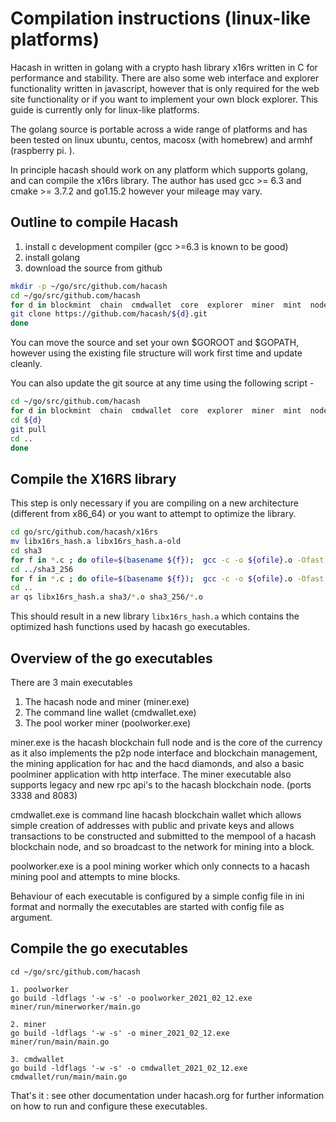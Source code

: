 # Compilation instructions (linux-like platforms)

Hacash in written in golang with a crypto hash library x16rs written in C for performance and stability.
There are also some web interface and explorer functionality written in javascript, however that is
only required for the web site functionality or  if you want to implement your own block explorer.
This guide is currently only for linux-like platforms.

The golang  source is portable across a wide range of platforms and has been tested
on linux ubuntu, centos, macosx (with homebrew) and armhf (raspberry pi. ).

In principle hacash should work on any platform which supports golang, and can compile the
x16rs library.  The author has used gcc >= 6.3 and cmake >= 3.7.2 and go1.15.2 however your mileage may vary.

## Outline to compile Hacash

1. install c development compiler (gcc >=6.3 is known to be good)
2. install golang
3. download the source from github


```bash
mkdir -p ~/go/src/github.com/hacash
cd ~/go/src/github.com/hacash
for d in blockmint  chain  cmdwallet  core  explorer  miner  mint  node service wallet  web_base_framework  www x16rs ; do
git clone https://github.com/hacash/${d}.git
done
```

You can move the source and set your own $GOROOT and $GOPATH, however using the existing
file structure will work first time and update cleanly.

You can also update the git source at any time using the following script -

```bash
cd ~/go/src/github.com/hacash
for d in blockmint  chain  cmdwallet  core  explorer  miner  mint  node service wallet  web_base_framework  www x16rs ; do
cd ${d}
git pull
cd ..
done
```

## Compile the X16RS library
This step is only necessary if you are compiling on a new architecture (different from x86_64) or you want to attempt to optimize the library.


```bash
cd go/src/github.com/hacash/x16rs
mv libx16rs_hash.a libx16rs_hash.a-old
cd sha3
for f in *.c ; do ofile=$(basename ${f});  gcc -c -o ${ofile}.o -Ofast -march=native ${f} ; done
cd ../sha3_256
for f in *.c ; do ofile=$(basename ${f});  gcc -c -o ${ofile}.o -Ofast -march=native ${f} ; done
cd ..
ar qs libx16rs_hash.a sha3/*.o sha3_256/*.o
```

This should result in a new library ```libx16rs_hash.a``` which contains the
optimized hash functions used by hacash go executables.


## Overview of the go executables

There are 3 main executables

1. The hacash node and miner  (miner.exe)
2. The command line wallet (cmdwallet.exe)
3. The pool worker miner (poolworker.exe)

miner.exe is the hacash blockchain full node and is the core of the currency as it also
implements the p2p node interface and blockchain management, the mining application for hac and the hacd diamonds, and also a basic poolminer application with
http interface.  The miner executable also supports legacy and new rpc api's to the hacash blockchain node. (ports 3338 and 8083)

cmdwallet.exe is command line hacash blockchain wallet which allows simple creation
of addresses with public and private keys and allows transactions to be constructed
and submitted to the mempool of a hacash blockchain node, and so broadcast to the network
for mining into a block.

poolworker.exe is a pool mining worker which only connects to a hacash mining pool
and attempts to mine blocks.

Behaviour of each executable is configured by a simple config file in ini format and
normally the executables are started with config file as argument.

## Compile the go executables
```
cd ~/go/src/github.com/hacash

1. poolworker
go build -ldflags '-w -s' -o poolworker_2021_02_12.exe  miner/run/minerworker/main.go

2. miner
go build -ldflags '-w -s' -o miner_2021_02_12.exe  miner/run/main/main.go

3. cmdwallet
go build -ldflags '-w -s' -o cmdwallet_2021_02_12.exe cmdwallet/run/main/main.go

```

That's it :  see other documentation under hacash.org for further information on
how to run and configure these executables.

